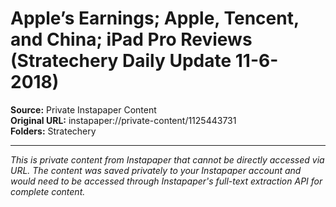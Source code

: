 # Apple’s Earnings; Apple, Tencent, and China; iPad Pro Reviews (Stratechery Daily Update 11-6-2018)

**Source:** Private Instapaper Content  
**Original URL:** instapaper://private-content/1125443731  
**Folders:** Stratechery  

---

*This is private content from Instapaper that cannot be directly accessed via URL. The content was saved privately to your Instapaper account and would need to be accessed through Instapaper's full-text extraction API for complete content.*